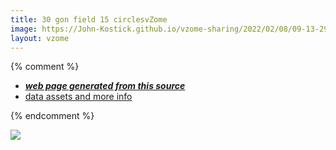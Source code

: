 ```yaml
---
title: 30 gon field 15 circlesvZome
image: https://John-Kostick.github.io/vzome-sharing/2022/02/08/09-13-29-30-gon-field-15-circlesvZome/30-gon-field-15-circlesvZome.png
layout: vzome
---
```


{% comment %}
 - [***web page generated from this source***][post]
 - [data assets and more info][github]

[post]: <https://John-Kostick.github.io/vzome-sharing/2022/02/08/30-gon-field-15-circlesvZome-09-13-29.html>
[github]: <https://github.com/John-Kostick/vzome-sharing/tree/main/2022/02/08/09-13-29-30-gon-field-15-circlesvZome/>
{% endcomment %}

<vzome-viewer style="width: 100%; height: 65vh;"
       src="https://John-Kostick.github.io/vzome-sharing/2022/02/08/09-13-29-30-gon-field-15-circlesvZome/30-gon-field-15-circlesvZome.vZome" >
  <img src="https://John-Kostick.github.io/vzome-sharing/2022/02/08/09-13-29-30-gon-field-15-circlesvZome/30-gon-field-15-circlesvZome.png" />
</vzome-viewer>